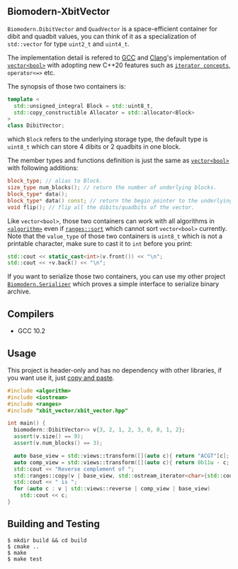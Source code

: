 ## Biomodern-XbitVector
`Biomodern.DibitVector` and `QuadVector` is a space-efficient container for dibit and quadbit values, you can think of it as a specialization of `std::vector` for type `uint2_t` and `uint4_t`.

The implementation detail is refered to [GCC][GCC] and [Clang][Clang]'s implementation of [`vector<bool>`][vector_of_bool] with adopting new C++20 features such as [`iterator concepts`][iterator_concept], `operator<=>` etc.
  
The synopsis of those two containers is:
```cpp
template <
  std::unsigned_integral Block = std::uint8_t,
  std::copy_constructible Allocator = std::allocator<Block> 
>
class DibitVector;
```
which `Block` refers to the underlying storage type, the default type is `uint8_t` which can store 4 dibits or 2 quadbits in one block. 

The member types and functions definition is just the same as [`vector<bool>`][vector_of_bool] with following additions:
```cpp
block_type; // alias to Block.
size_type num_blocks(); // return the number of underlying blocks.
block_type* data();
block_type* data() const; // return the begin pointer to the underlying blocks.
void flip(); // flip all the dibits/quadbits of the vector.
```
Like `vector<bool>`, those two containers can work with all algorithms in [`<algorithm>`][algorithm] even if [`ranges::sort`][ranges_sort] which cannot sort `vector<bool>` currently. Note that the `value_type` of those two containers is `uint8_t` which is not a printable character, make sure to cast it to `int` before you print:
```cpp
std::cout << static_cast<int>(v.front()) << "\n";
std::cout << +v.back() << "\n";
```
If you want to serialize those two containers, you can use my other project [`Biomodern.Serializer`][Biomodern.Serializer] which proves a simple interface to serialize binary archive.

## Compilers
- GCC 10.2

## Usage
This project is header-only and has no dependency with other libraries, if you want use it, just [copy and paste][godbolt].
```cpp
#include <algorithm>
#include <iostream>
#include <ranges>
#include "xbit_vector/xbit_vector.hpp"

int main() {
  biomodern::DibitVector<> v{3, 2, 1, 2, 3, 0, 0, 1, 2};
  assert(v.size() == 9);
  assert(v.num_blocks() == 3);

  auto base_view = std::views::transform([](auto c){ return "ACGT"[c]; });
  auto comp_view = std::views::transform([](auto c){ return 0b11u - c; });
  std::cout << "Reverse complement of ";
  std::ranges::copy(v | base_view, std::ostream_iterator<char>{std::cout, ""});
  std::cout << " is ";
  for (auto c : v | std::views::reverse | comp_view | base_view)
    std::cout << c;
}
```

## Building and Testing
```
$ mkdir build && cd build
$ cmake ..
$ make
$ make test
```
[GCC]: https://github.com/gcc-mirror/gcc/blob/master/libstdc%2B%2B-v3/include/bits/stl_bvector.h
[Clang]: https://github.com/llvm-mirror/libcxx/blob/master/include/__bit_reference
[vector_of_bool]: https://en.cppreference.com/w/cpp/container/vector_bool
[iterator_concept]: https://en.cppreference.com/w/cpp/iterator
[algorithm]: https://en.cppreference.com/w/cpp/algorithm
[ranges_sort]: https://godbolt.org/z/xb1195
[Biomodern.Serializer]: https://github.com/hewillk/serializer
[godbolt]: https://godbolt.org/z/YM5P61
